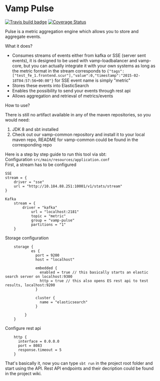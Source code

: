 Vamp Pulse
===============================
[![Travis build badge](https://travis-ci.org/magneticio/vamp-pulse.svg?branch=master)](https://travis-ci.org/magneticio/vamp-pulse)
[![Coverage Status](https://coveralls.io/repos/magneticio/vamp-pulse/badge.svg?branch=master)](https://coveralls.io/r/magneticio/vamp-pulse?branch=master)

Pulse is a metric aggregation engine which allows you to store and aggregate events.   


What it does?

- Consumes streams of events either from kafka or SSE (server sent events), it is designed to be used with vamp-loadbalancer
    and vamp-core, but you can actually integrate it with your own systems as long as the metric format in the stream
    corresponds to `{"tags":["test_fe_1.frontend.scur"],"value":0,"timestamp":"2015-02-18T04:57:56+00:00"}`
    for SSE event name is simply "metric"
- Stores these events into ElasticSearch
- Enables the possibility to send your events through rest api
- Allows aggregation and retrieval of metrics/events


How to use?

There is still no artifact available in any of the maven repositories, so you would need:
1. JDK 8 and sbt installed
2. Check out our vamp-common repository and install it to your local maven repo, README for vamp-common could be found in the corresponding repo

Here is a step by step guide to run this tool via sbt:   
Configuration  `src/main/resources/application.conf`    
 First, a stream has to be configured

```
SSE
stream = {
    driver = "sse"
    url = "http://10.184.88.251:10001/v1/stats/stream"
}

Kafka
    stream = {
        driver = "kafka"
            url = "localhost:2181"
            topic = "metric"
            group = "vamp-pulse"
            partitions = "1"
    }
```

Storage configuration
               
        storage {
                es {
                  port = 9200
                  host = "localhost"

                  embedded {
                    enabled = true // this basically starts an elastic search server on localhost:9300
                    http = true // this also opens ES rest api to test results, localhost:9200
                  }
            
                  cluster {
                    name = "elasticsearch"
                  }

             }
        }

Configure rest api 
        
        http {
          interface = 0.0.0.0
          port = 8083
          response.timeout = 5
        }
        
    
That's basically it, now you can type `sbt run` in the project root folder and start using the API. Rest API endpoints and their decription could be found in the project wiki.
        
